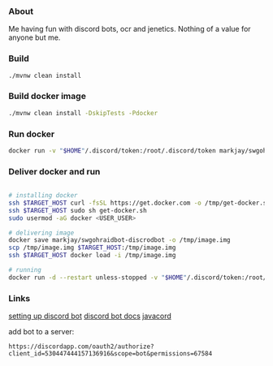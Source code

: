 ### About

Me having fun with discord bots, ocr and jenetics. Nothing of a value for anyone but me.
 
### Build

```bash
./mvnw clean install
```

### Build docker image

```bash
./mvnw clean install -DskipTests -Pdocker
```

### Run docker

```bash
docker run -v "$HOME"/.discord/token:/root/.discord/token markjay/swgohraidbot-discrodbot
```

### Deliver docker and run 

```bash

# installing docker
ssh $TARGET_HOST curl -fsSL https://get.docker.com -o /tmp/get-docker.sh
ssh $TARGET_HOST sudo sh get-docker.sh
sudo usermod -aG docker <USER_USER>

# delivering image
docker save markjay/swgohraidbot-discrodbot -o /tmp/image.img
scp /tmp/image.img $TARGET_HOST:/tmp/image.img 
ssh $TARGET_HOST docker load -i /tmp/image.img

# running
docker run -d --restart unless-stopped -v "$HOME"/.discord/token:/root/.discord/token markjay/swgohraidbot-discrodbot

```

### Links

[setting up discord bot](https://medium.com/discord-bots/making-a-basic-discord-bot-with-java-834949008c2b)
[discord bot docs](https://discordapp.com/developers/docs/intro)
[javacord](https://github.com/Javacord/Javacord)

add bot to a server:
```
https://discordapp.com/oauth2/authorize?client_id=530447444157136916&scope=bot&permissions=67584
```

